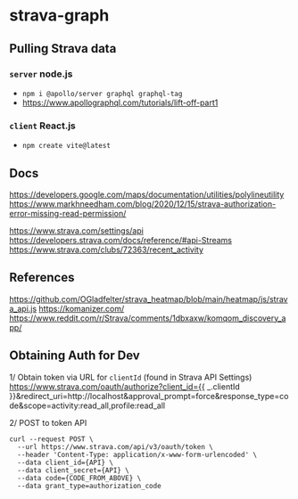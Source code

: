 # strava-graph

## Pulling Strava data

### `server` node.js

- `npm i @apollo/server graphql graphql-tag`
- https://www.apollographql.com/tutorials/lift-off-part1

### `client` React.js

- `npm create vite@latest`

## Docs

https://developers.google.com/maps/documentation/utilities/polylineutility
https://www.markhneedham.com/blog/2020/12/15/strava-authorization-error-missing-read-permission/

https://www.strava.com/settings/api
https://developers.strava.com/docs/reference/#api-Streams
https://www.strava.com/clubs/72363/recent_activity

## References

https://github.com/OGladfelter/strava_heatmap/blob/main/heatmap/js/strava_api.js
https://komanizer.com/
https://www.reddit.com/r/Strava/comments/1dbxaxw/komqom_discovery_app/

## Obtaining Auth for Dev

1/ Obtain token via URL for `clientId` (found in Strava API Settings)
https://www.strava.com/oauth/authorize?client_id={{ \_.clientId }}&redirect_uri=http://localhost&approval_prompt=force&response_type=code&scope=activity:read_all,profile:read_all

2/ POST to token API

```
curl --request POST \
  --url https://www.strava.com/api/v3/oauth/token \
  --header 'Content-Type: application/x-www-form-urlencoded' \
  --data client_id={API} \
  --data client_secret={API} \
  --data code={CODE_FROM_ABOVE} \
  --data grant_type=authorization_code
```
